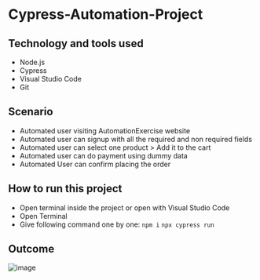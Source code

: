 # Cypress-Automation-Project

## Technology and tools used
- Node.js
- Cypress
- Visual Studio Code
- Git

## Scenario
- Automated user visiting AutomationExercise website 
- Automated user can signup with all the required and non required fields
- Automated user can select one product > Add it to the cart
- Automated user can do payment using dummy data
- Automated User can confirm placing the order

## How to run this project

- Open terminal inside the project or open with Visual Studio Code
- Open Terminal
- Give following command one by one:
```npm i```
```npx cypress run```

## Outcome

![image](https://github.com/Dhruboss/Cypress-Automation-Project/assets/75027367/5f69e5d3-a42b-4b61-bd83-3a9252402ffa)

